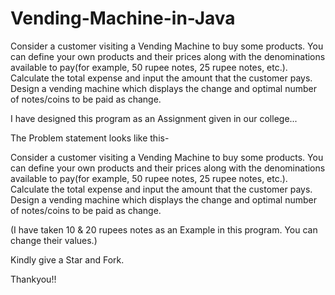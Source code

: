 # Vending-Machine-in-Java
Consider a customer visiting a Vending Machine to buy some products. You can define your own products and their prices along with the denominations available to pay(for example, 50 rupee notes, 25 rupee notes, etc.). Calculate the total expense and input the amount that the customer pays. Design a vending machine which displays the change and optimal number of notes/coins to be paid as change.

I have designed this program as an Assignment given in our college...

The Problem statement looks like this-

Consider a customer visiting a Vending Machine to buy some products. You can define your own products and their prices along with the denominations available to pay(for example, 50 rupee notes, 25 rupee notes, etc.). Calculate the total expense and input the amount that the customer pays. Design a vending machine which displays the change and optimal number of notes/coins to be paid as change.

(I have taken 10 & 20 rupees notes as an Example in this program. You can change their values.)

Kindly give a Star and Fork.

Thankyou!!
